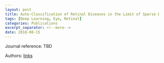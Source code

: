 ```yaml
---
layout: post
title: Auto-Classification of Retinal Diseases in the Limit of Sparse Data Using a Two-Streams Machine Learning Model
tags: [Deep Learning, Eye, Retinal]
categories: Publications 
excerpt_separator: <!--more-->
date: 2018-08-15
---
```


Journal reference:	TBD

Authors: [links](https://arxiv.org/abs/1808.05754)  